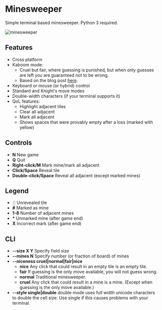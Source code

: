 Minesweeper
===========

Simple terminal based minesweeper. Python 3 required.

![minesweeper](https://gazpachoking.github.io/minesweeper/minesweeper.emoji.png)

Features
--------

- Cross platform
- Kaboom mode:
  - Cruel but fair, where guessing is punished, 
  but when only guesses are left you are guaranteed not to be wrong.
  - Based on the blog post [here](https://pwmarcz.pl/blog/kaboom/).
- Keyboard or mouse (or hybrid) control
- Standard and Knight's move modes
- Double-width characters (if your terminal supports it)
- QoL features:
  - Highlight adjacent tiles
  - Clear all adjacent
  - Mark all adjacent
  - Shows spaces that were provably empty after a loss (marked with yellow)

Controls
--------

- **N** New game
- **Q** Quit
- **Right-click/M** Mark mine/mark all adjacent
- **Click/Space** Reveal tile
- **Double-click/Space** Reveal all adjacent (except marked mines)

Legend
------

- ░ Unrevealed tile
- **\#** Marked as mine
- **1-8** Number of adjacent mines
- **\*** Unmarked mine (after game end)
- **X** Incorrect mark (after game end) 

CLI
---

- **--size X Y** Specify field size
- **--mines N** Specify number (or fraction of board) of mines
- **--niceness cruel|normal|fair|nice**
  - **nice** Any click that could result in an empty tile is an empty tile.
  - **fair** If guessing is the only move available, you will not guess wrong.
  - **normal** Traditional minesweeper.
  - **cruel** Any click that could result in a mine is a mine. (Except when guessing is the only move available.)
- **--style single|double** double mode uses full width unicode characters to
  double the cell size. Use single if this causes problems with your terminal. 

  

